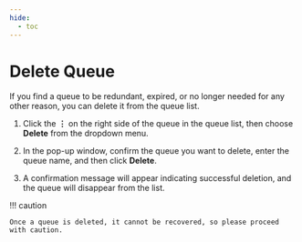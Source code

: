 ```yaml
---
hide:
  - toc
---
```


# Delete Queue

If you find a queue to be redundant, expired, or no longer needed for any other reason, you can delete it from the queue list.

1. Click the **⋮** on the right side of the queue in the queue list, then choose **Delete** from the dropdown menu.

    <!-- add image later -->

2. In the pop-up window, confirm the queue you want to delete, enter the queue name, and then click **Delete**.

    <!-- add image later -->

3. A confirmation message will appear indicating successful deletion, and the queue will disappear from the list.

!!! caution

    Once a queue is deleted, it cannot be recovered, so please proceed with caution.
